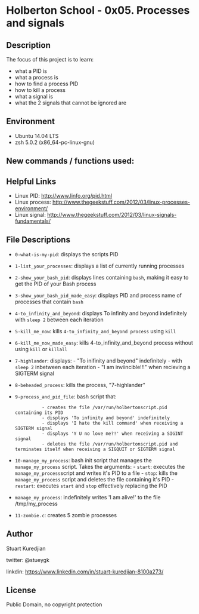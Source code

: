 #  Holberton School - 0x05. Processes and signals
## Description

The focus of this project is to learn:
* what a PID is
* what a process is
* how to find a process PID
* how to kill a process
* what a signal is
* what the 2 signals that cannot be ignored are

## Environment
* Ubuntu 14.04 LTS
* zsh 5.0.2 (x86_64-pc-linux-gnu)

## New commands / functions used:


## Helpful Links
* Linux PID:
 http://www.linfo.org/pid.html
* Linux process:
  http://www.thegeekstuff.com/2012/03/linux-processes-environment/
* Linux signal:
  http://www.thegeekstuff.com/2012/03/linux-signals-fundamentals/

## File Descriptions
- ``0-what-is-my-pid``: displays the scripts PID
- ``1-list_your_processes``: displays a list of currently running processes
- ``2-show_your_bash_pid``: displays lines containing `bash`, making it easy to
			  get the PID of your Bash process
- ``3-show_your_bash_pid_made_easy``: displays PID and process name of processes
				    that contain `bash`
- ``4-to_infinity_and_beyond``: displays To infinity and beyond indefinitely with
			      `sleep 2` between each iteration
- ``5-kill_me_now``: kills `4-to_infinity_and_beyond process` using `kill`
- ``6-kill_me_now_made_easy``: kills 4-to_infinity_and_beyond process without
			     using `kill` or `killall`
- ``7-highlander``: displays:
		  - "To inifinity and beyond" indefinitely
		  - with `sleep 2` inbetween each iteration
		  - "I am inviincible!!!" when recieving a SIGTERM signal

- ``8-beheaded_process``: kills the process,  "7-highlander"
- ``9-process_and_pid_file``: bash script that:

			    - creates the file /var/run/holbertonscript.pid containing its PID
			    - displays 'To infinity and beyond' indefinitely
			    - displays 'I hate the kill command' when receiving a SIGTERM signal
			    - displays 'Y U no love me?!' when receiving a SIGINT signal
			    - deletes the file /var/run/holbertonscript.pid and terminates itself when receiving a SIGQUIT or SIGTERM signal
- ``10-manage_my_process``: bash ínit script that manages the `manage_my_process` script. Takes the arguments:
			   - `start`: executes the `manage_my_process`script and writes it's PID to a file
			   - `stop`: kills the `manage_my_process` script and deletes the file containing it's PID
			   - `restart`: executes `start` and `stop` effectively replacing the PID
- ``manage_my_process``: indefinitely writes 'I am alive!' to the file /tmp/my_process
- ``11-zombie.c``: creates 5 zombie processes


## Author
Stuart Kuredjian

twitter: @stueygk

linkdin: https://www.linkedin.com/in/stuart-kuredjian-8100a273/

## License
Public Domain, no copyright protection